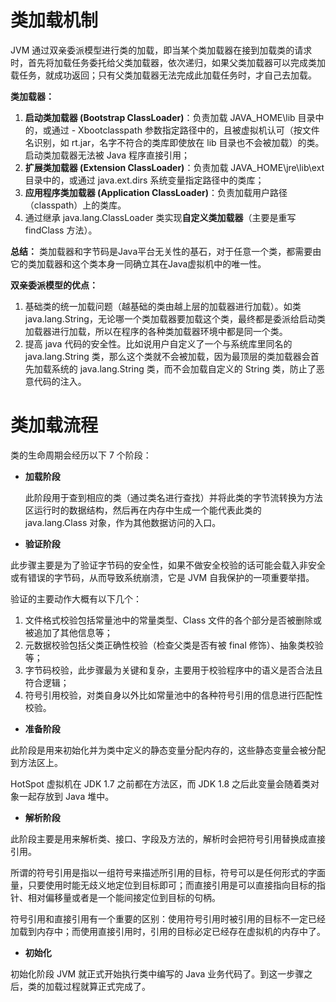 # 类加载机制

JVM 通过双亲委派模型进行类的加载，即当某个类加载器在接到加载类的请求时，首先将加载任务委托给父类加载器，依次递归，如果父类加载器可以完成类加载任务，就成功返回；只有父类加载器无法完成此加载任务时，才自己去加载。

**类加载器：**

1. **启动类加载器 (Bootstrap ClassLoader)**：负责加载 JAVA_HOME\lib 目录中的，或通过 - Xbootclasspath 参数指定路径中的，且被虚拟机认可（按文件名识别，如 rt.jar，名字不符合的类库即使放在 lib 目录也不会被加载）的类。启动类加载器无法被 Java 程序直接引用；
2. **扩展类加载器 (Extension ClassLoader)**：负责加载 JAVA_HOME\jre\lib\ext 目录中的，或通过 java.ext.dirs 系统变量指定路径中的类库；
3. **应用程序类加载器 (Application ClassLoader)**：负责加载用户路径（classpath）上的类库。
4. 通过继承 java.lang.ClassLoader 类实现**自定义类加载器**（主要是重写 findClass 方法）。

**总结：** 类加载器和字节码是Java平台无关性的基石，对于任意一个类，都需要由它的类加载器和这个类本身一同确立其在Java虚拟机中的唯一性。

**双亲委派模型的优点：**

1. 基础类的统一加载问题（越基础的类由越上层的加载器进行加载）。如类 java.lang.String，无论哪一个类加载器要加载这个类，最终都是委派给启动类加载器进行加载，所以在程序的各种类加载器环境中都是同一个类。
2. 提高 java 代码的安全性。比如说用户自定义了一个与系统库里同名的 java.lang.String 类，那么这个类就不会被加载，因为最顶层的类加载器会首先加载系统的 java.lang.String 类，而不会加载自定义的 String 类，防止了恶意代码的注入。

# 类加载流程

类的生命周期会经历以下 7 个阶段：

- **加载阶段**

  此阶段用于查到相应的类（通过类名进行查找）并将此类的字节流转换为方法区运行时的数据结构，然后再在内存中生成一个能代表此类的 java.lang.Class 对象，作为其他数据访问的入口。

- **验证阶段**

此步骤主要是为了验证字节码的安全性，如果不做安全校验的话可能会载入非安全或有错误的字节码，从而导致系统崩溃，它是 JVM 自我保护的一项重要举措。

验证的主要动作大概有以下几个：

1. 文件格式校验包括常量池中的常量类型、Class 文件的各个部分是否被删除或被追加了其他信息等；
2. 元数据校验包括父类正确性校验（检查父类是否有被 final 修饰）、抽象类校验等；
3. 字节码校验，此步骤最为关键和复杂，主要用于校验程序中的语义是否合法且符合逻辑；
4. 符号引用校验，对类自身以外比如常量池中的各种符号引用的信息进行匹配性校验。

+ **准备阶段**

此阶段是用来初始化并为类中定义的静态变量分配内存的，这些静态变量会被分配到方法区上。

HotSpot 虚拟机在 JDK 1.7 之前都在方法区，而 JDK 1.8 之后此变量会随着类对象一起存放到 Java 堆中。

- **解析阶段**

此阶段主要是用来解析类、接口、字段及方法的，解析时会把符号引用替换成直接引用。

所谓的符号引用是指以一组符号来描述所引用的目标，符号可以是任何形式的字面量，只要使用时能无歧义地定位到目标即可；而直接引用是可以直接指向目标的指针、相对偏移量或者是一个能间接定位到目标的句柄。

符号引用和直接引用有一个重要的区别：使用符号引用时被引用的目标不一定已经加载到内存中；而使用直接引用时，引用的目标必定已经存在虚拟机的内存中了。

- **初始化**

初始化阶段 JVM 就正式开始执行类中编写的 Java 业务代码了。到这一步骤之后，类的加载过程就算正式完成了。

